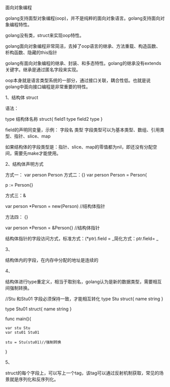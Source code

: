 面向对象编程

golang支持面型对象编程(oop)，并不是纯粹的面向对象语言。golang支持面向对象编程特性。

golang没有类，struct来实现oop特性。

golang面向对象编程非常简洁，去掉了oop语言的继承、方法重载、构造函数、析构函数、隐藏的this指针

golang有面向对象编程的继承、封装、和多态特性。golang的继承没有extends关键字。继承是通过匿名字段来实现。

oop本身就是语言类型系统的一部分，通过接口关联，耦合性低。也就是说golang中面向接口编程是非常重要的特性。

1、结构体 struct

语法：

type 结构体名称 struct{
    field1 type
    field2 type
}

field的声明同变量，示例： 字段名 类型
字段类型可以为基本类型、数组、引用类型、指针、slice、map

如果结构体的字段类型是：指针、slice、map的零值都为nil，即还没有分配空间，需要先make才能使用。

2、结构体声明方式

方式一：
 var person Person
 方式二：{}
 var person Person = Person{

p := Person{}
 
 方式三：&

 var person *Person = new(Person)  //结构体指针

方法四： {}

var person *Person = &Person{} //结构体指针

结构体指针的字段访问方式，标准方式：(*ptr).field = _简化方式：ptr.field= _

3、

结构体内的字段，在内存中分配的地址是连续的


4、

结构体进行type重定义，相当于取别名，golang认为是新的数据类型，需要相互间强制转换。

//Stu 和Stu01 字段必须保持一致，才能相互转化
type Stu struct{
    name string
}

type Stu01 struct{
    name string
}


func main(){

    var stu Stu
    var stu01 Stu01

    stu = Stu(stu01)//强制转换
}

5、

struct的每个字段上，可以写上一个tag，该tag可以通过反射机制获取，常见的场景就是序列化和反序列化。